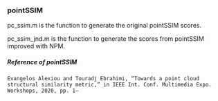 ### pointSSIM

pc_ssim.m is the function to generate the original pointSSIM scores.

pc_ssim_jnd.m is the function to generate the scores from pointSSIM improved with NPM.



##### Reference of pointSSIM

```
Evangelos Alexiou and Touradj Ebrahimi, “Towards a point cloud
structural similarity metric,” in IEEE Int. Conf. Multimedia Expo.
Workshops, 2020, pp. 1–
```

